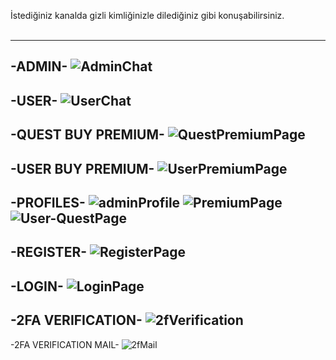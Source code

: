 İstediğiniz kanalda gizli kimliğinizle dilediğiniz gibi konuşabilirsiniz.<br><br>


-----
-ADMIN-
![AdminChat](https://github.com/user-attachments/assets/7e83c733-2270-4904-9c49-155038ec42c3)
-----
-USER-
![UserChat](https://github.com/user-attachments/assets/8c4d50d5-4e84-49b3-b7a6-d07317bf7dc2)
-----
-QUEST BUY PREMIUM-
![QuestPremiumPage](https://github.com/user-attachments/assets/032da5a6-83d6-48c5-b437-ec9ebc4af26c)
-----
-USER BUY PREMIUM-
![UserPremiumPage](https://github.com/user-attachments/assets/dbee0a09-36bf-4995-b7d9-f0ebfc371603)
-----
-PROFILES-
![adminProfile](https://github.com/user-attachments/assets/aa52dca2-8e14-40c4-a735-46731e5d938b)
![PremiumPage](https://github.com/user-attachments/assets/c55c66d3-538d-44e4-bd82-10c024b88cd1)
![User-QuestPage](https://github.com/user-attachments/assets/bcc93f9a-c898-4e57-8b81-2db0c81e4014)
-----
-REGISTER-
![RegisterPage](https://github.com/user-attachments/assets/da5b93d5-f633-4f75-abc1-72cd8e1e5268)
-----
-LOGIN-
![LoginPage](https://github.com/user-attachments/assets/a9accd49-684b-4263-80c4-5a4f18add5b8)
-----
-2FA VERIFICATION-
![2fVerification](https://github.com/user-attachments/assets/cc62fca4-572d-4724-b13c-760282f44d56)
-----
-2FA VERIFICATION MAIL-
![2fMail](https://github.com/user-attachments/assets/79583c7a-67d7-455f-a6f6-38713d31120b)
